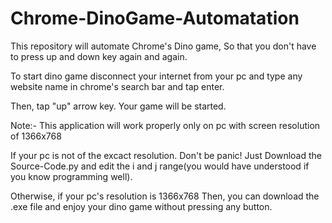 # Chrome-DinoGame-Automatation
This repository will automate Chrome's Dino game, So that you don't have to press up and down key again and again.

To start dino game disconnect your internet from your pc and type any website name in chrome's search  bar and tap enter.

Then, tap "up" arrow key. Your game will be started.

Note:- This application will work properly only on pc with screen resolution of 1366x768

If your pc is not of the excact resolution. Don't be panic! Just Download the Source-Code.py and edit the i and j range(you would have understood if you know programming well).

Otherwise, if your pc's resolution is 1366x768 Then, you can download the .exe file and enjoy your dino game without pressing any button. 
